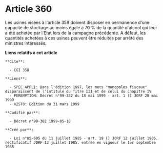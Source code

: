 # Article 360

Les usines visées à l'article 358 doivent disposer en permanence d'une capacité de stockage au moins égale à 70 % de la
quantité d'alcool qui leur a été achetée par l'Etat lors de la campagne précédente. A défaut, les quantités achetées à ces
usines peuvent être réduites par arrêté des ministres intéressés.

**Liens relatifs à cet article**

	**Cite**:

	  - CGI 358

	**Liens**:

	  - SPEC_APPLI: Dans l'édition 1997, les mots "monopoles fiscaux" disparaissent de l'intitulé du Titre III et de celui du chapitre IV
	  - PEREMPTION: Décret n°99-382 du 18 mai 1999 - art. 1 () JORF 20 mai 1999
	  - HISTO: Edition du 31 mars 1999

	**Codifié par**:

	  - Décret n°99-382 1999-05-18

	**Créé par**:

	  - Loi n°85-695 du 11 juillet 1985 - art. 19 () JORF 12 juillet 1985, rectificatif JORF 13 juillet 1985, entrée en vigueur le 1er septembre 1985
